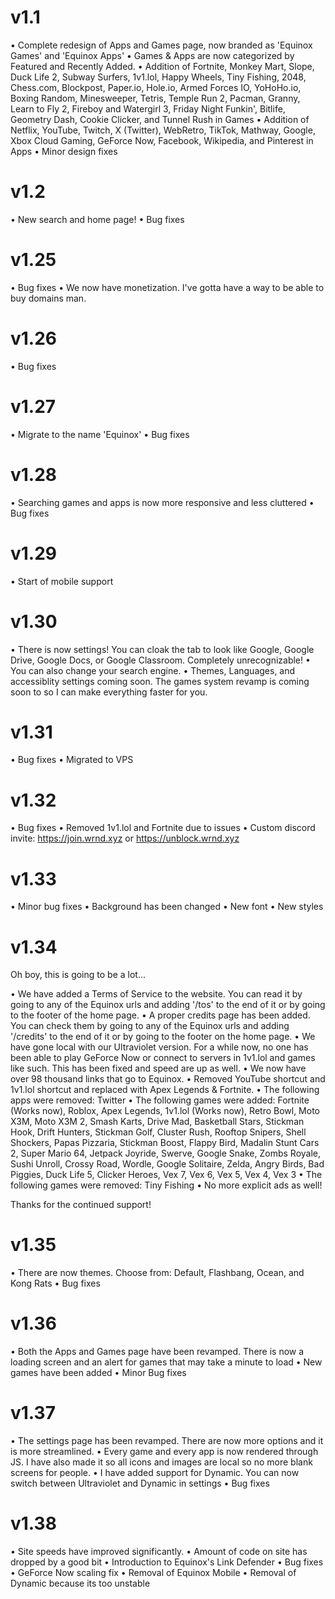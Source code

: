 # v1.1
• Complete redesign of Apps and Games page, now branded as 'Equinox Games' and 'Equinox Apps'
• Games & Apps are now categorized by Featured and Recently Added.
• Addition of Fortnite, Monkey Mart, Slope, Duck Life 2, Subway Surfers, 1v1.lol, Happy Wheels, Tiny Fishing, 2048, Chess.com, Blockpost, Paper.io, Hole.io, Armed Forces IO, YoHoHo.io, Boxing Random, Minesweeper, Tetris, Temple Run 2, Pacman, Granny, Learn to Fly 2, Fireboy and Watergirl 3, Friday Night Funkin', Bitlife, Geometry Dash, Cookie Clicker, and Tunnel Rush in Games
• Addition of Netflix, YouTube, Twitch, X (Twitter), WebRetro, TikTok, Mathway, Google, Xbox Cloud Gaming, GeForce Now, Facebook, Wikipedia, and Pinterest in Apps
• Minor design fixes

# v1.2
• New search and home page!
• Bug fixes

# v1.25
• Bug fixes
• We now have monetization. I've gotta have a way to be able to buy domains man.

# v1.26
• Bug fixes

# v1.27
• Migrate to the name 'Equinox'
• Bug fixes

# v1.28 
• Searching games and apps is now more responsive and less cluttered
• Bug fixes

# v1.29
• Start of mobile support

# v1.30
• There is now settings! You can cloak the tab to look like Google, Google Drive, Google Docs, or Google Classroom. Completely unrecognizable! 
• You can also change your search engine.
• Themes, Languages, and accessiblity settings coming soon. The games system revamp is coming soon to so I can make everything faster for you.

# v1.31
• Bug fixes
• Migrated to VPS

# v1.32
• Bug fixes
• Removed 1v1.lol and Fortnite due to issues
• Custom discord invite: https://join.wrnd.xyz or https://unblock.wrnd.xyz

# v1.33
• Minor bug fixes
• Background has been changed
• New font
• New styles

# v1.34
Oh boy, this is going to be a lot...

• We have added a Terms of Service to the website. You can read it by going to any of the Equinox urls and adding '/tos' to the end of it or by going to the footer of the home page.
• A proper credits page has been added. You can check them by going to any of the Equinox urls and adding '/credits' to the end of it or by going to the footer on the home page.
• We have gone local with our Ultraviolet version. For a while now, no one has been able to play GeForce Now or connect to servers in 1v1.lol and games like such. This has been fixed and speed are up as well.
• We now have over 98 thousand links that go to Equinox.
• Removed YouTube shortcut and 1v1.lol shortcut and replaced with Apex Legends & Fortnite.
• The following apps were removed: Twitter
• The following games were added: Fortnite (Works now), Roblox, Apex Legends, 1v1.lol (Works now), Retro Bowl, Moto X3M, Moto X3M 2, Smash Karts, Drive Mad, Basketball Stars, Stickman Hook, Drift Hunters, Stickman Golf, Cluster Rush, Rooftop Snipers, Shell Shockers, Papas Pizzaria, Stickman Boost, Flappy Bird, Madalin Stunt Cars 2, Super Mario 64, Jetpack Joyride, Swerve, Google Snake, Zombs Royale, Sushi Unroll, Crossy Road, Wordle, Google Solitaire, Zelda, Angry Birds, Bad Piggies, Duck Life 5, Clicker Heroes, Vex 7, Vex 6, Vex 5, Vex 4, Vex 3
• The following games were removed: Tiny Fishing
• No more explicit ads as well!

Thanks for the continued support!

# v1.35
• There are now themes. Choose from: Default, Flashbang, Ocean, and Kong Rats
• Bug fixes

# v1.36
• Both the Apps and Games page have been revamped. There is now a loading screen and an alert for games that may take a minute to load
• New games have been added
• Minor Bug fixes

# v1.37
• The settings page has been revamped. There are now more options and it is more streamlined.
• Every game and every app is now rendered through JS. I have also made it so all icons and images are local so no more blank screens for people.
• I have added support for Dynamic. You can now switch between Ultraviolet and Dynamic in settings
• Bug fixes

# v1.38
• Site speeds have improved significantly.
• Amount of code on site has dropped by a good bit
• Introduction to Equinox's Link Defender
• Bug fixes
• GeForce Now scaling fix
• Removal of Equinox Mobile
• Removal of Dynamic because its too unstable